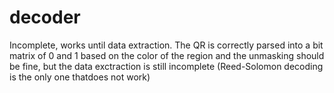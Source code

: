 # decoder
Incomplete, works until data extraction. The QR is correctly parsed into a bit matrix of 0 and 1 based on the color of the region and the unmasking should be fine,
but the data exctraction is still incomplete (Reed-Solomon decoding is the only one thatdoes not work)
